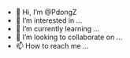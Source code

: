 - 👋 Hi, I’m @PdongZ
- 👀 I’m interested in ...
- 🌱 I’m currently learning ...
- 💞️ I’m looking to collaborate on ...
- 📫 How to reach me ...

<!---
PdongZ/PdongZ is a ✨ special ✨ repository because its `README.md` (this file) appears on your GitHub profile.
You can click the Preview link to take a look at your changes.
--->
